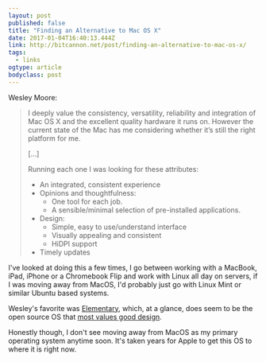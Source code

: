 ```yaml
---
layout: post 
published: false 
title: "Finding an Alternative to Mac OS X" 
date: 2017-01-04T16:40:13.444Z 
link: http://bitcannon.net/post/finding-an-alternative-to-mac-os-x/ 
tags:
  - links
ogtype: article 
bodyclass: post 
---
```


Wesley Moore:

> I deeply value the consistency, versatility, reliability and integration of Mac OS X and the excellent quality hardware it runs on. However the current state of the Mac has me considering whether it’s still the right platform for me.
> 
> [...]
> 
> Running each one I was looking for these attributes:
> 
> *   An integrated, consistent experience
> *   Opinions and thoughtfulness:
>     *   One tool for each job.
>     *   A sensible/minimal selection of pre-installed applications.
> *   Design:
>     *   Simple, easy to use/understand interface
>     *   Visually appealing and consistent
>     *   HiDPI support
> *   Timely updates

I've looked at doing this a few times, I go between working with a MacBook, iPad, iPhone or a Chromebook Flip and work with Linux all day on servers, if I was moving away from MacOS, I'd probably just go with Linux Mint or similar Ubuntu based systems.

Wesley's favorite was [Elementary](https://elementary.io/), which, at a glance, does seem to be the open source OS that [most values good design](https://elementary.io/docs/human-interface-guidelines). 

Honestly though, I don't see moving away from MacOS as my primary operating system anytime soon. It's taken years for Apple to get this OS to where it is right now.